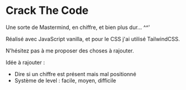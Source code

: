 # Crack The Code
Une sorte de Mastermind, en chiffre, et bien plus dur... ^^'

Réalisé avec JavaScript vanilla, et pour le CSS j'ai utilisé TailwindCSS.

N'hésitez pas à me proposer des choses à rajouter.

Idée à rajouter :
 - Dire si un chiffre est présent mais mal positionné
 - Système de level : facile, moyen, difficile
